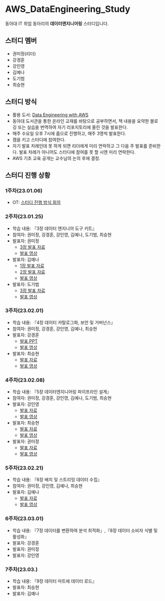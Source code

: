 # AWS_DataEngineering_Study
동아대 IT 취업 동아리의 **데이터엔지니어링** 스터디입니다.

## 스터디 멤버
- 권미정(리더)
- 강경훈
- 강인영
- 김예나
- 도기범
- 최승현

## 스터디 방식
- 활용 도서: [Data Engineering with AWS](https://product.kyobobook.co.kr/detail/S000060634854)
- 동아대 도서관을 통한 온라인 교재를 바탕으로 공부하면서, 책 내용을 요약한 블로깅 또는 실습을 번역하여 자기 리포지토리에 올린 것을 발표한다.
- 매주 수요일 오후 7시에 줌으로 진행하고, 매주 3명씩 발표한다.
- 캠을 키고 스터디에 참여한다.
- 자기 발표 차례인데 못 하게 되면 리더에게 미리 연락하고 그 다음 주 발표를 준비한다. 발표 차례가 아니어도 스터디에 참여를 못 할 시엔 미리 연락한다.
- AWS 기초 교육 공개는 교수님의 논의 후에 결정.

## 스터디 진행 상황
### 1주차(23.01.06)
- OT: [스터디 진행 방식 회의](https://drive.google.com/file/d/1D7Zt6PdlbqKkKc656TbXmSCn6P4KsPuj/view?usp=sharing)

### 2주차(23.01.25) 
- 학습 내용: 『3장 데이터 엔지니어 도구 키트』
- 참여자: 권미정, 강경훈, 강인영, 김예나, 도기범, 최승현
- 발표자: 권미정
  - [3장 발표 자료](https://mjrecord.tistory.com/26)
  - [발표 영상](https://drive.google.com/file/d/1iQGNsYCW7vfhn9Ef0QEPw5F5OjuyEEWU/view?usp=sharing)
- 발표자: 김예나
  - [1장 발표 자료](https://yeneua.tistory.com/4)
  - [2장 발표 자료](https://yeneua.tistory.com/5)
  - [발표 영상](https://drive.google.com/file/d/1mSgz_OafpUgRUxlbyfB5h4sh3zmMkKoL/view?usp=sharing)
- 발표자: 도기범
  - [3장 발표 자료](https://ford.tistory.com/44)
  - [발표 영상](https://drive.google.com/file/d/1rGMGnFDqkhmXNZs5WcDxlFPq6cCg9cI3/view?usp=sharing)
  
### 3주차(23.02.01) 
- 학습 내용: 『4장 데이터 카탈로그화, 보안 및 거버넌스』
- 참여자: 권미정, 강경훈, 강인영, 김예나, 최승현
- 발표자: 강경훈
  - [발표 PPT](https://docs.google.com/presentation/d/10VvP0A4eoxAX5fUmRFUmKEjaeeIm6OqW/edit?usp=sharing&ouid=104296105098412198090&rtpof=true&sd=true)
  - [발표 영상](https://drive.google.com/file/d/1woWbK3u7rwt7zUhuQR6mpWFZilCytR1G/view?usp=sharing)
- 발표자: 최승현
  - [발표 자료](https://vulter3653.tistory.com/33)
  - [발표 영상](https://drive.google.com/file/d/134ZWNaY4RSPaVwJmdQvGJ7ZMWcO1Ltyg/view?usp=sharing)

### 4주차(23.02.08)
- 학습 내용: 『5장 데이터엔지니어링 파이프라인 설계』
- 참여자: 권미정, 강경훈, 강인영, 김예나, 도기범, 최승현
- 발표자: 강인영
  - [발표 자료](https://kio15978.tistory.com/92)
  - [발표 영상](https://drive.google.com/file/d/1wze81BSXmFRDy_lNYH7OCr7QtpNU3oLE/view?usp=sharing)
- 발표자: 최승현
  - [발표 자료](https://vulter3653.tistory.com/37)
  - [발표 영상](https://drive.google.com/file/d/1gI0YB6NBrQeTIDgUi9lWgLjhExLX2MO9/view?usp=sharing)
- 발표자: 권미정
  - [발표 자료](https://mjrecord.tistory.com/30)
  - [발표 영상](https://drive.google.com/file/d/1DmMTXnxzi4YHy1-nroXjDVq-G4DXI80y/view?usp=sharing)

### 5주차(23.02.21)
- 학습 내용: 『6장 배치 및 스트리밍 데이터 수집』
- 참여자: 권미정, 강인영, 김예나, 최승현
- 발표자: 김예나
  - [발표 자료](https://yeneua.tistory.com/9)
  - [발표 영상](https://drive.google.com/file/d/1dnro-N7ZKugunvtNLZ3zz13v7Zzw-jlb/view?usp=sharing)

### 6주차(23.03.01)
- 학습 내용: 『7장 데이터를 변환하여 분석 최적화』,『8장 데이터 소비자 식별 및 활성화』
- 발표자: 강경훈
- 발표자: 권미정
- 발표자: 강인영

### 7주차(23.03.)
- 학습 내용: 『9장 데이터 마트에 데이터 로드』
- 발표자: 최승현
- 발표자: 김예나 
